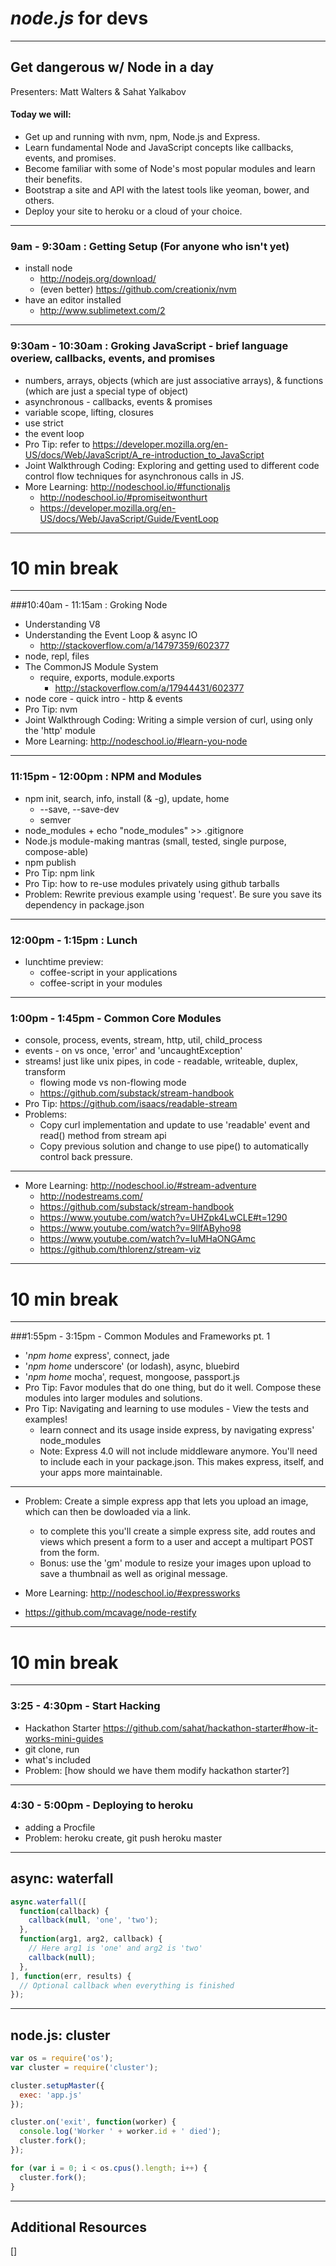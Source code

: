 # ***node.js*** for devs

---

## Get dangerous w/ Node in a day

Presenters: Matt Walters & Sahat Yalkabov

#### Today we will:

- Get up and running with nvm, npm, Node.js and Express.
- Learn fundamental Node and JavaScript concepts like callbacks, events, and promises.
- Become familiar with some of Node's most popular modules and learn their benefits.
- Bootstrap a site and API with the latest tools like yeoman, bower, and others.
- Deploy your site to heroku or a cloud of your choice.

---

### 9am - 9:30am : Getting Setup (For anyone who isn't yet)
- install node
  - http://nodejs.org/download/
  - (even better) https://github.com/creationix/nvm
- have an editor installed
  - http://www.sublimetext.com/2

---

### 9:30am - 10:30am : Groking JavaScript - brief language overiew, callbacks, events, and promises
- numbers, arrays, objects (which are just associative arrays), & functions (which are just a special type of object)
- asynchronous - callbacks, events & promises
- variable scope, lifting, closures 
- use strict
- the event loop 
- Pro Tip: refer to https://developer.mozilla.org/en-US/docs/Web/JavaScript/A_re-introduction_to_JavaScript
- Joint Walkthrough Coding:  Exploring and getting used to different code control flow techniques for asynchronous calls in JS. 
- More Learning: http://nodeschool.io/#functionaljs
  - http://nodeschool.io/#promiseitwonthurt
  - https://developer.mozilla.org/en-US/docs/Web/JavaScript/Guide/EventLoop

---

# 10 min break

---

###10:40am - 11:15am : Groking Node
- Understanding V8
- Understanding the Event Loop & async IO
  - http://stackoverflow.com/a/14797359/602377
- node, repl, files
- The CommonJS Module System
  - require, exports, module.exports
    - http://stackoverflow.com/a/17944431/602377
- node core - quick intro - http & events
- Pro Tip: nvm
- Joint Walkthrough Coding: Writing a simple version of curl, using only the 'http' module
- More Learning: http://nodeschool.io/#learn-you-node

---

### 11:15pm - 12:00pm : NPM and Modules
- npm init, search, info, install (& -g), update, home
  - --save, --save-dev
  - semver
- node\_modules + echo "node_modules" >> .gitignore
- Node.js module-making mantras (small, tested, single purpose, compose-able)
- npm publish
- Pro Tip: npm link
- Pro Tip: how to re-use modules privately using github tarballs
- Problem: Rewrite previous example using 'request'. Be sure you save its dependency in package.json

---

### 12:00pm - 1:15pm : Lunch
- lunchtime preview: 
  - coffee-script in your applications
  - coffee-script in your modules

---


### 1:00pm - 1:45pm - Common Core Modules
- console, process, events, stream, http, util, child_process
- events - on vs once, 'error' and 'uncaughtException'
- streams! just like unix pipes, in code - readable, writeable, duplex, transform
  - flowing mode vs non-flowing mode
  - https://github.com/substack/stream-handbook
- Pro Tip: https://github.com/isaacs/readable-stream
- Problems: 
  - Copy curl implementation and update to use 'readable' event and read() method from stream api
  - Copy previous solution and change to use pipe() to automatically control back pressure. 

---

- More Learning:  http://nodeschool.io/#stream-adventure
  - http://nodestreams.com/
  - https://github.com/substack/stream-handbook
  - https://www.youtube.com/watch?v=UHZpk4LwCLE#t=1290
  - https://www.youtube.com/watch?v=9llfAByho98
  - https://www.youtube.com/watch?v=IuMHaONGAmc
  - https://github.com/thlorenz/stream-viz

---

# 10 min break

---

###1:55pm - 3:15pm - Common Modules and Frameworks pt. 1
- '_npm home_ express', connect, jade
- '_npm home_ underscore' (or lodash), async, bluebird
- '_npm home_ mocha', request, mongoose, passport.js
- Pro Tip: Favor modules that do one thing, but do it well. Compose these modules into larger modules and solutions.
- Pro Tip: Navigating and learning to use modules - View the tests and examples!
  - learn connect and its usage inside express, by navigating express' node_modules
  - Note: Express 4.0 will not include middleware anymore. You'll need to include each in your package.json. This makes express, itself, and your apps more maintainable.

---  

- Problem: Create a simple express app that lets you upload an image, which can then be dowloaded via a link.
  - to complete this you'll create a simple express site, add routes and views which present a form to a user and accept a multipart POST from the form. 
  - Bonus: use the 'gm' module to resize your images upon upload to save a thumbnail as well as original message. 

- More Learning: http://nodeschool.io/#expressworks
- https://github.com/mcavage/node-restify

---

# 10 min break

---

### 3:25 - 4:30pm - Start Hacking
- Hackathon Starter https://github.com/sahat/hackathon-starter#how-it-works-mini-guides
- git clone, run
- what's included
- Problem: [how should we have them modify hackathon starter?]

---

### 4:30 - 5:00pm - Deploying to heroku
- adding a Procfile
- Problem: heroku create, git push heroku master

---

## **async:** waterfall

```javascript
async.waterfall([
  function(callback) {
    callback(null, 'one', 'two');
  },
  function(arg1, arg2, callback) {
    // Here arg1 is 'one' and arg2 is 'two'
    callback(null);
  },
], function(err, results) {
  // Optional callback when everything is finished
});
```

---

## **node.js:** cluster

```javascript
var os = require('os');
var cluster = require('cluster');

cluster.setupMaster({
  exec: 'app.js'
});

cluster.on('exit', function(worker) {
  console.log('Worker ' + worker.id + ' died');
  cluster.fork();
});

for (var i = 0; i < os.cpus().length; i++) {
  cluster.fork();
}
```

---

## **Additional** Resources

[]
